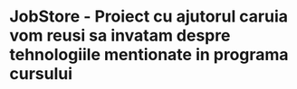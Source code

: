 # JobStore - Proiect cu ajutorul caruia vom reusi sa invatam despre tehnologiile  mentionate in programa cursului
